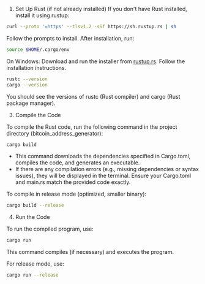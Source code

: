 1. Set Up Rust (if not already installed)
If you don't have Rust installed, install it using rustup:

```bash
curl --proto '=https' --tlsv1.2 -sSf https://sh.rustup.rs | sh
```

Follow the prompts to install. After installation, run:

```bash
source $HOME/.cargo/env
```

On Windows: Download and run the installer from [rustup.rs](https://rustup.rs/). Follow the installation instructions.

```bash
rustc --version
cargo --version
```

You should see the versions of rustc (Rust compiler) and cargo (Rust package manager).



3. Compile the Code

To compile the Rust code, run the following command in the project directory (bitcoin_address_generator):

```bash
cargo build
```

- This command downloads the dependencies specified in Cargo.toml, compiles the code, and generates an executable.
- If there are any compilation errors (e.g., missing dependencies or syntax issues), they will be displayed in the terminal. Ensure your Cargo.toml and main.rs match the provided code exactly.

To compile in release mode (optimized, smaller binary):

```bash
cargo build --release
```

4. Run the Code

To run the compiled program, use:

```bash
cargo run
```

This command compiles (if necessary) and executes the program.

For release mode, use:

```bash
cargo run --release
```

